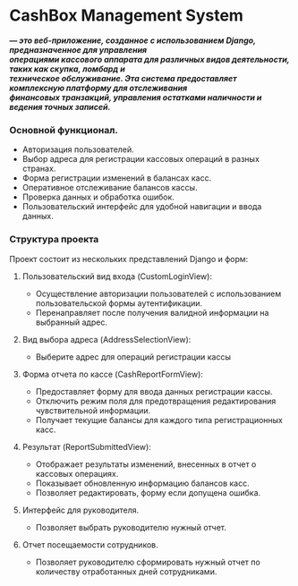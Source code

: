 # CashBox Management System

***— это веб-приложение, созданное с использованием Django, предназначенное для управления  
операциями кассового аппарата для различных видов деятельности, таких как скупка, ломбард и  
техническое обслуживание. Эта система предоставляет комплексную платформу для отслеживания  
финансовых транзакций, управления остатками наличности и ведения точных записей.***

### Основной функционал.

* Авторизация пользователей.
* Выбор адреса для регистрации кассовых операций в разных странах.
* Форма регистрации изменений в балансах касс.
* Оперативное отслеживание балансов кассы.
* Проверка данных и обработка ошибок.
* Пользовательский интерфейс для удобной навигации и ввода данных.

### Структура проекта

Проект состоит из нескольких представлений Django и форм:

1. Пользовательский вид входа (CustomLoginView):
    - Осуществление авторизации пользователей с использованием пользовательской формы аутентификации.
    - Перенаправляет после получения валидной информации на выбранный адрес.

2. Вид выбора адреса (AddressSelectionView):
    - Выберите адрес для операций регистрации кассы

3. Форма отчета по кассе (CashReportFormView):
    - Предоставляет форму для ввода данных регистрации кассы.
    - Отключить режим поля для предотвращения редактирования чувствительной информации.
    - Получает текущие балансы для каждого типа регистрационных касс.

4. Результат (ReportSubmittedView):
    - Отображает результаты изменений, внесенных в отчет о кассовых операциях.
    - Показывает обновленную информацию балансов касс.
    - Позволяет редактировать, форму если допущена ошибка.

5. Интерфейс для руководителя.
    - Позволяет выбрать руководителю нужный отчет.

6. Отчет посещаемости сотрудников.
    - Позволяет руководителю сформировать нужный отчет по количеству отработанных дней сотрудниками.



